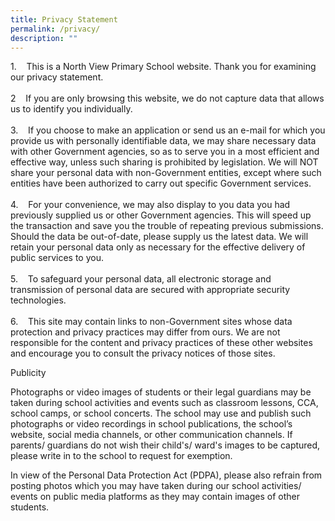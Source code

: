 ```yaml
---
title: Privacy Statement
permalink: /privacy/
description: ""
---
```

1.    This is a North View Primary School website. Thank you for examining our privacy statement.  
       
2    If you are only browsing this website, we do not capture data that allows us to identify you individually.  
        
3.    If you choose to make an application or send us an e-mail for which you provide us with personally identifiable data, we may share necessary data with other Government agencies, so as to serve you in a most efficient and effective way, unless such sharing is prohibited by legislation. We will NOT share your personal data with non-Government entities, except where such entities have been authorized to carry out specific Government services.  
        
4.    For your convenience, we may also display to you data you had previously supplied us or other Government agencies. This will speed up the transaction and save you the trouble of repeating previous submissions. Should the data be out-of-date, please supply us the latest data. We will retain your personal data only as necessary for the effective delivery of public services to you.  
        
5.    To safeguard your personal data, all electronic storage and transmission of personal data are secured with appropriate security technologies.  
        
6.    This site may contain links to non-Government sites whose data protection and privacy practices may differ from ours. We are not responsible for the content and privacy practices of these other websites and encourage you to consult the privacy notices of those sites.

Publicity 

Photographs or video images of students or their legal guardians may be taken during school activities and events such as classroom lessons, CCA, school camps, or school concerts. The school may use and publish such photographs or video recordings in school publications, the school’s website, social media channels, or other communication channels. If parents/ guardians do not wish their child's/ ward's images to be captured, please write in to the school to request for exemption.   
  
In view of the Personal Data Protection Act (PDPA), please also refrain from posting photos which you may have taken during our school activities/ events on public media platforms as they may contain images of other students.
